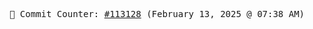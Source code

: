 <p align="center">
    <samp>
        📮 Commit Counter: <a href="https://github.com/Javascript-void0/Javascript-void0/commits/main">#113128</a> (February 13, 2025 @ 07:38 AM)
    </samp>
</p>